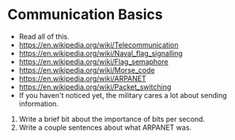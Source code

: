 # Communication Basics
   * Read all of this.
   * <https://en.wikipedia.org/wiki/Telecommunication>
   * <https://en.wikipedia.org/wiki/Naval_flag_signalling>
   * <https://en.wikipedia.org/wiki/Flag_semaphore>
   * <https://en.wikipedia.org/wiki/Morse_code>
   * <https://en.wikipedia.org/wiki/ARPANET>
   * <https://en.wikipedia.org/wiki/Packet_switching>
   * If you haven't noticed yet, the military cares a lot about sending information.

   1. Write a brief bit about the importance of bits per second.
   2. Write a couple sentences about what ARPANET was.